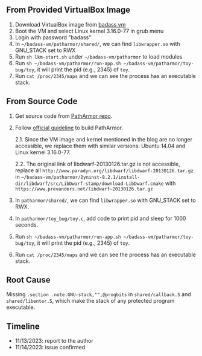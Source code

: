 ## From Provided VirtualBox Image

1. Download VirtualBox image from [badass vm](https://zenodo.org/records/15467218)
2. Boot the VM and select Linux kernel 3.16.0-77 in grub menu
3. Login with password "badass"
4. In `~/badass-vm/patharmor/shared/`, we can find `libwrapper.so` with GNU_STACK set to RWX
5. Run `sh lkm-start.sh` under `~/badass-vm/patharmor` to load modules
6. Run `sh ~/badass-vm/patharmor/run-app.sh ~/badass-vm/patharmor/toy-bug/toy`, it will print the pid (e.g., 2345) of `toy`.
7. Run `cat /proc/2345/maps` and we can see the process has an executable stack.


## From Source Code

1. Get source code from [PathArmor repo](https://github.com/vusec/patharmor).
2. Follow [official guideline](https://github.com/vusec/patharmor/blob/master/INSTALL.md) to build PathArmor. 
    
    2.1. Since the VM image and kernel mentioned in the blog are no longer accessible, we replace them with similar versions: Ubuntu 14.04 and Linux kernel 3.16.0-77.
    
    2.2. The original link of libdwarf-20130126.tar.gz is not accessible, replace all `http://www.paradyn.org/libdwarf/libdwarf-20130126.tar.gz` in `~/badass-vm/patharmor/Dyninst-8.2.1/install-dir/libdwarf/src/LibDwarf-stamp/download-LibDwarf.cmake` with `https://www.prevanders.net/libdwarf-20130126.tar.gz`

3. In `patharmor/shared/`, we can find `libwrapper.so` with GNU_STACK set to RWX.
4. In `patharmor/toy_bug/toy.c`, add code to print pid and sleep for 1000 seconds.
5. Run `sh ~/badass-vm/patharmor/run-app.sh ~/badass-vm/patharmor/toy-bug/toy`, it will print the pid (e.g., 2345) of `toy`.
6. Run `cat /proc/2345/maps` and we can see the process has an executable stack.

## Root Cause

Missing `.section .note.GNU-stack,"",@progbits` in `shared/callback.S` and `shared/libenter.S`, which make the stack of any protected program executable.

## Timeline

* 11/13/2023: report to the author
* 11/14/2023: issue confirmed